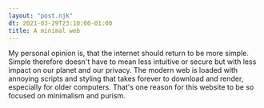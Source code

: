 ```yaml
---
layout: "post.njk"
dt: 2021-03-29T23:10:00-01:00
title: A minimal web
---
```


My personal opinion is, that the internet should return to be more simple. Simple therefore doesn't have to mean less intuitive or secure but with less impact on our planet and our privacy. The modern web is loaded with annoying scripts and styling that takes forever to download and render, especially for older computers. That's one reason for this website to be so focused on minimalism and purism.